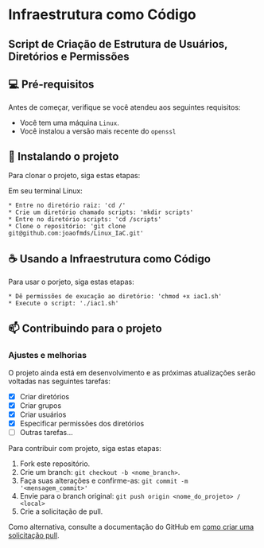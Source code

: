# Infraestrutura como Código 
## Script de Criação de Estrutura de Usuários, Diretórios e Permissões

## 💻 Pré-requisitos

Antes de começar, verifique se você atendeu aos seguintes requisitos:
* Você tem uma máquina `Linux`.
* Você instalou a versão mais recente do `openssl`

## 🚀 Instalando o projeto

Para clonar o projeto, siga estas etapas:

Em seu terminal Linux:
```
* Entre no diretório raiz: 'cd /'
* Crie um diretório chamado scripts: 'mkdir scripts'
* Entre no diretório scripts: 'cd /scripts'
* Clone o repositório: 'git clone git@github.com:joaofmds/Linux_IaC.git' 
```

## ☕ Usando a Infraestrutura como Código

Para usar o porjeto, siga estas etapas:

```
* Dê permissões de exucação ao diretório: 'chmod +x iac1.sh'
* Execute o script: './iac1.sh'
```

## 📫 Contribuindo para o projeto

### Ajustes e melhorias

O projeto ainda está em desenvolvimento e as próximas atualizações serão voltadas nas seguintes tarefas:

- [x] Criar diretórios
- [x] Criar grupos
- [x] Criar usuários
- [x] Especificar permissões dos diretórios
- [ ] Outras tarefas...

Para contribuir com projeto, siga estas etapas:

1. Fork este repositório.
2. Crie um branch: `git checkout -b <nome_branch>`.
3. Faça suas alterações e confirme-as: `git commit -m '<mensagem_commit>'`
4. Envie para o branch original: `git push origin <nome_do_projeto> / <local>`
5. Crie a solicitação de pull.

Como alternativa, consulte a documentação do GitHub em [como criar uma solicitação pull](https://help.github.com/en/github/collaborating-with-issues-and-pull-requests/creating-a-pull-request).
